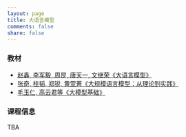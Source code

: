 ```yaml
---
layout: page
title: 大语言模型
comments: false
share: false
---
```


### 教材
* <a href="https://llmbook-zh.github.io/" class="textlink" target="_blank"> 赵鑫, 李军毅, 周昆, 唐天一, 文继荣《大语言模型》 </a><br>
* <a href="https://intro-llm.github.io/" class="textlink" target="_blank"> 张奇, 桂韬, 郑锐, 黄萱菁《大规模语言模型：从理论到实践》 </a><br>
* <a href="https://github.com/ZJU-LLMs/Foundations-of-LLMs" class="textlink" target="_blank"> 毛玉仁, 高云君等《大模型基础》 </a><br>


### 课程信息
TBA
